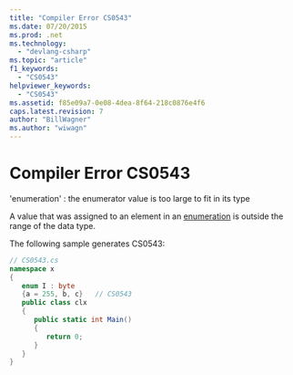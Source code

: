 ```yaml
---
title: "Compiler Error CS0543"
ms.date: 07/20/2015
ms.prod: .net
ms.technology: 
  - "devlang-csharp"
ms.topic: "article"
f1_keywords: 
  - "CS0543"
helpviewer_keywords: 
  - "CS0543"
ms.assetid: f85e09a7-0e08-4dea-8f64-218c0876e4f6
caps.latest.revision: 7
author: "BillWagner"
ms.author: "wiwagn"
---
```

# Compiler Error CS0543
'enumeration' : the enumerator value is too large to fit in its type  
  
 A value that was assigned to an element in an [enumeration](../../csharp/language-reference/keywords/enum.md) is outside the range of the data type.  
  
 The following sample generates CS0543:  
  
```csharp  
// CS0543.cs  
namespace x  
{  
   enum I : byte  
   {a = 255, b, c}   // CS0543  
   public class clx  
   {  
      public static int Main()  
      {  
         return 0;  
      }  
   }  
}  
```
